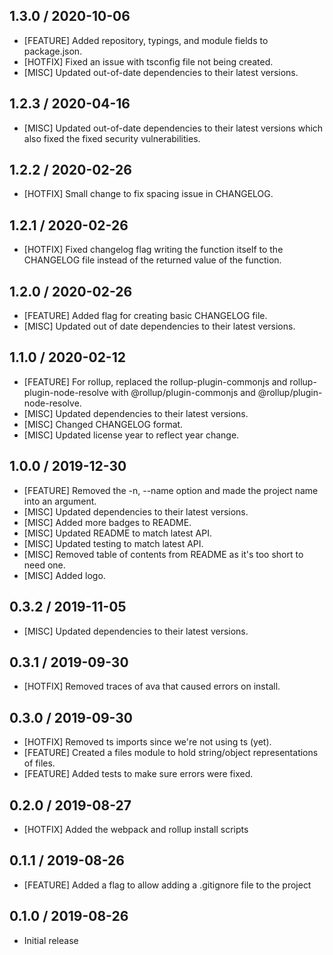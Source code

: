 ## 1.3.0 / 2020-10-06
- [FEATURE] Added repository, typings, and module fields to package.json.
- [HOTFIX] Fixed an issue with tsconfig file not being created.
- [MISC] Updated out-of-date dependencies to their latest versions.

## 1.2.3 / 2020-04-16
- [MISC] Updated out-of-date dependencies to their latest versions which also fixed the fixed security vulnerabilities.

## 1.2.2 / 2020-02-26
- [HOTFIX] Small change to fix spacing issue in CHANGELOG.

## 1.2.1 / 2020-02-26
- [HOTFIX] Fixed changelog flag writing the function itself to the CHANGELOG file instead of the returned value of the function.

## 1.2.0 / 2020-02-26
- [FEATURE] Added flag for creating basic CHANGELOG file.
- [MISC] Updated out of date dependencies to their latest versions.

## 1.1.0 / 2020-02-12
- [FEATURE] For rollup, replaced the rollup-plugin-commonjs and rollup-plugin-node-resolve with @rollup/plugin-commonjs and @rollup/plugin-node-resolve.
- [MISC] Updated dependencies to their latest versions.
- [MISC] Changed CHANGELOG format.
- [MISC] Updated license year to reflect year change.

## 1.0.0 / 2019-12-30
- [FEATURE] Removed the -n, --name option and made the project name into an argument.
- [MISC] Updated dependencies to their latest versions.
- [MISC] Added more badges to README.
- [MISC] Updated README to match latest API.
- [MISC] Updated testing to match latest API.
- [MISC] Removed table of contents from README as it's too short to need one.
- [MISC] Added logo.

## 0.3.2 / 2019-11-05
- [MISC] Updated dependencies to their latest versions.

## 0.3.1 / 2019-09-30
- [HOTFIX] Removed traces of ava that caused errors on install.

## 0.3.0 / 2019-09-30
- [HOTFIX] Removed ts imports since we're not using ts (yet).
- [FEATURE] Created a files module to hold string/object representations of files.
- [FEATURE] Added tests to make sure errors were fixed.

## 0.2.0 / 2019-08-27
- [HOTFIX] Added the webpack and rollup install scripts

## 0.1.1 / 2019-08-26
- [FEATURE] Added a flag to allow adding a .gitignore file to the project

## 0.1.0 / 2019-08-26
- Initial release
